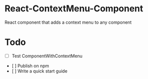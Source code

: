 # React-ContextMenu-Component
React component that adds a context menu to any component

# Todo
- [ ] Test ComponentWithContextMenu
- [ ] Publish on npm
- [ ] Write a quick start guide
